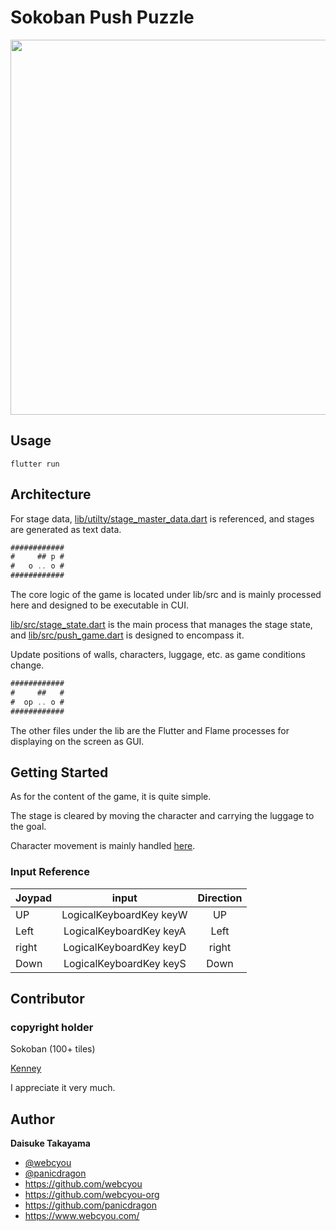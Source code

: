 # Sokoban Push Puzzle

<img width="600" src="https://user-images.githubusercontent.com/1584153/234482219-4cd323d9-67a0-47b4-af91-87308240276e.gif">

## Usage

```
flutter run
```

## Architecture

For stage data, [lib/utilty/stage_master_data.dart](https://github.com/flame-games/push_puzzle/blob/main/lib/utility/stage_master_data.dart) is referenced, and stages are generated as text data.

```dart
############
#     ## p #
#   o .. o #
############
```

The core logic of the game is located under lib/src and is mainly processed here and designed to be executable in CUI.

[lib/src/stage_state.dart](https://github.com/flame-games/push_puzzle/blob/main/lib/src/stage_state.dart) is the main process that manages the stage state, and [lib/src/push_game.dart](https://github.com/flame-games/push_puzzle/blob/main/lib/src/push_game.dart) is designed to encompass it.

Update positions of walls, characters, luggage, etc. as game conditions change.

```dart
############
#     ##   #
#  op .. o #
############
```

The other files under the lib are the Flutter and Flame processes for displaying on the screen as GUI.

## Getting Started

As for the content of the game, it is quite simple.

The stage is cleared by moving the character and carrying the luggage to the goal.

Character movement is mainly handled [here](https://github.com/flame-games/player_move).


### Input Reference

| Joypad | input | Direction |
| -------------- |:------------:|:------------:|
| UP     | LogicalKeyboardKey keyW | UP    |
| Left   | LogicalKeyboardKey keyA | Left  |
| right  | LogicalKeyboardKey keyD | right |
| Down   | LogicalKeyboardKey keyS | Down  |


## Contributor

### copyright holder

Sokoban (100+ tiles)

[Kenney](https://opengameart.org/content/sokoban-100-tiles)

I appreciate it very much.

## Author

**Daisuke Takayama**

-   [@webcyou](https://twitter.com/webcyou)
-   [@panicdragon](https://twitter.com/panicdragon)
-   <https://github.com/webcyou>
-   <https://github.com/webcyou-org>
-   <https://github.com/panicdragon>
-   <https://www.webcyou.com/>

